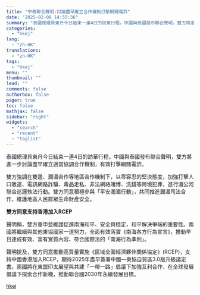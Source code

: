 ```yaml
---
title: "中泰聯合聲明:討論盡早確立合作機制打擊網賭電詐"
date: "2025-02-08 14:55:36"
summary: "泰國總理貝東丹今日結束一連4日的訪華行程。中國與泰國發布聯合聲明，雙方將進一步討論盡早確立適當協調合..."
categories:
  - "hkej"
lang:
  - "zh-HK"
translations:
  - "zh-HK"
tags:
  - "hkej"
menu: ""
thumbnail: ""
lead: ""
comments: false
authorbox: false
pager: true
toc: false
mathjax: false
sidebar: "right"
widgets:
  - "search"
  - "recent"
  - "taglist"
---
```


泰國總理貝東丹今日結束一連4日的訪華行程。中國與泰國發布聯合聲明，雙方將進一步討論盡早確立適當協調合作機制，有效打擊網賭電詐。

雙方強調在雙邊、瀾湄合作等地區合作機制下，以零容忍的堅決態度，加強打擊人口販運、電訊網路詐騙、毒品走私、非法網絡賭博、洗錢等跨境犯罪，進行湄公河聯合巡邏執法行動。雙方同意積極參與「平安瀾湄行動」，共同推進瀾湄司法合作，維護地區人民群眾生命財產安全。

**雙方同意支持香港加入RCEP**

聲明稱，雙方重申並維護促進南海和平、安全與穩定，和平解決爭端的重要性。兩國將繼續與其他東協國家一道努力，全面有效落實《南海各方行為宣言》，推動早日達成有效、富有實質內容、符合國際法的「南海行為準則」。

聲明提及，雙方同意推動高質量實施《區域全面經濟夥伴關係協定》(RCEP)，支持中國香港加入RCEP，期待2025年盡早簽署中國—東協自貿區3.0版升級議定書。兩國將在東盟印太展望與共建「一帶一路」倡議下加強互利合作，在全球發展倡議下探索合作新機，推動聯合國2030年永續發展目標。

[hkej](https://www2.hkej.com/instantnews/current/article/3995774/%E4%B8%AD%E6%B3%B0%E8%81%AF%E5%90%88%E8%81%B2%E6%98%8E%3A%E8%A8%8E%E8%AB%96%E7%9B%A1%E6%97%A9%E7%A2%BA%E7%AB%8B%E5%90%88%E4%BD%9C%E6%A9%9F%E5%88%B6%E6%89%93%E6%93%8A%E7%B6%B2%E8%B3%AD%E9%9B%BB%E8%A9%90)
